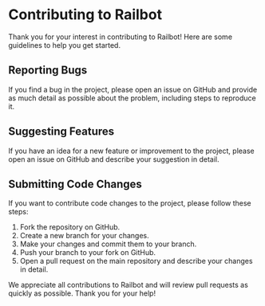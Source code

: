 # Contributing to Railbot

Thank you for your interest in contributing to Railbot! Here are some guidelines to help you get started.

## Reporting Bugs

If you find a bug in the project, please open an issue on GitHub and provide as much detail as possible about the problem, including steps to reproduce it.

## Suggesting Features

If you have an idea for a new feature or improvement to the project, please open an issue on GitHub and describe your suggestion in detail.

## Submitting Code Changes

If you want to contribute code changes to the project, please follow these steps:

1. Fork the repository on GitHub.
2. Create a new branch for your changes.
3. Make your changes and commit them to your branch.
4. Push your branch to your fork on GitHub.
5. Open a pull request on the main repository and describe your changes in detail.

We appreciate all contributions to Railbot and will review pull requests as quickly as possible. Thank you for your help!
